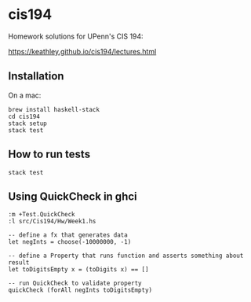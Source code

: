 # cis194

Homework solutions for UPenn's CIS 194:

https://keathley.github.io/cis194/lectures.html

## Installation

On a mac:

    brew install haskell-stack
    cd cis194
    stack setup
    stack test

## How to run tests

```
stack test
```

## Using QuickCheck in ghci

    :m +Test.QuickCheck
    :l src/Cis194/Hw/Week1.hs 

    -- define a fx that generates data
    let negInts = choose(-10000000, -1)

    -- define a Property that runs function and asserts something about result
    let toDigitsEmpty x = (toDigits x) == []

    -- run QuickCheck to validate property
    quickCheck (forAll negInts toDigitsEmpty)
